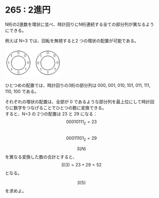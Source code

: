 # 265 : 2進円

N桁の2進数を環状に並べ、時計回りにN桁連続する全ての部分列が異なるようにできる。

例えば N=3 では、回転を無視すると2 つの環状の配置が可能である。

![](../../.gitbook/assets/image%20%287%29.png)

ひとつめの配置では、時計回りの3桁の部分列は 000, 001, 010, 101, 011, 111, 110, 100 である。

それぞれの環状の配置は、全部が 0 であるような部分列を最上位にして時計回りに数字をつなげることでひとつの数に変換できる。  
すると、N=3 の 2つの配置は 23 と 29 になる：  
$$00010111_2 = 23$$  
$$00011101_2 = 29$$

$$S(N)$$を異なる変換した数の合計とすると、$$S(3) = 23 + 29 = 52$$となる。

$$S(5)$$を求めよ。

